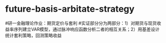 # future-basis-arbitate-strategy

#研一金融理论作业：期货定价与套利
#实证部分分为两部分：1）对期货与现货收益率序列建立VAR模型，通过脉冲响应函数分析二者的相互关系；2）用基差设计统计套利策略，回测策略收益
